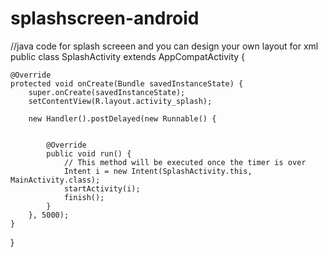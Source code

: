 # splashscreen-android

//java code for splash screeen and you can design your own layout for xml
public class SplashActivity extends AppCompatActivity {

    @Override
    protected void onCreate(Bundle savedInstanceState) {
        super.onCreate(savedInstanceState);
        setContentView(R.layout.activity_splash);

        new Handler().postDelayed(new Runnable() {


            @Override
            public void run() {
                // This method will be executed once the timer is over
                Intent i = new Intent(SplashActivity.this, MainActivity.class);
                startActivity(i);
                finish();
            }
        }, 5000);
    }
}
